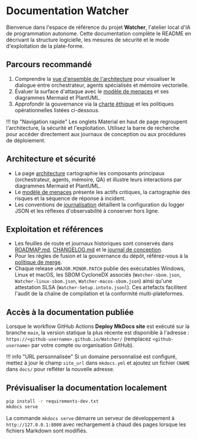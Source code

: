 # Documentation Watcher

Bienvenue dans l'espace de référence du projet **Watcher**, l'atelier local d'IA de programmation autonome.
Cette documentation complète le README en décrivant la structure logicielle, les mesures de sécurité et le
mode d'exploitation de la plate-forme.

## Parcours recommandé

1. Comprendre la [vue d'ensemble de l'architecture](architecture.md) pour visualiser le dialogue entre
   orchestrateur, agents spécialisés et mémoire vectorielle.
2. Évaluer la surface d'attaque avec le [modèle de menaces](threat-model.md) et ses diagrammes Mermaid et
   PlantUML.
3. Approfondir la gouvernance via la [charte éthique](ethics.md) et les politiques opérationnelles listées ci-dessous.

!!! tip "Navigation rapide"
    Les onglets Material en haut de page regroupent l'architecture, la sécurité et l'exploitation. Utilisez la barre de
    recherche pour accéder directement aux journaux de conception ou aux procédures de déploiement.

## Architecture et sécurité

- La page [architecture](architecture.md) cartographie les composants principaux (orchestrateur, agents, mémoire, QA)
  et illustre leurs interactions par diagrammes Mermaid et PlantUML.
- Le [modèle de menaces](threat-model.md) présente les actifs critiques, la cartographie des risques et la séquence de
  réponse à incident.
- Les conventions de [journalisation](logging.md) détaillent la configuration du logger JSON et les réflexes
  d'observabilité à conserver hors ligne.

## Exploitation et références

- Les feuilles de route et journaux historiques sont conservés dans [ROADMAP.md](ROADMAP.md),
  [CHANGELOG.md](CHANGELOG.md) et le [journal de conception](journal/).
- Pour les règles de fusion et la gouvernance du dépôt, référez-vous à la [politique de merge](merge-policy.md).
- Chaque release `vMAJOR.MINOR.PATCH` publie des exécutables Windows, Linux et macOS, les SBOM CycloneDX associés
  (`Watcher-sbom.json`, `Watcher-linux-sbom.json`, `Watcher-macos-sbom.json`) ainsi qu'une attestation SLSA
  (`Watcher-Setup.intoto.jsonl`). Ces artefacts facilitent l'audit de la chaîne de compilation et la conformité multi-plateformes.

## Accès à la documentation publiée

Lorsque le workflow GitHub Actions **Deploy MkDocs site** est exécuté sur la branche `main`, la version statique la plus
récente est disponible à l'adresse : `https://<github-username>.github.io/Watcher/` (remplacez `<github-username>` par
votre compte ou organisation GitHub).

!!! info "URL personnalisée"
    Si un domaine personnalisé est configuré, mettez à jour le champ `site_url` dans `mkdocs.yml` et ajoutez un fichier
    `CNAME` dans `docs/` pour refléter la nouvelle adresse.

## Prévisualiser la documentation localement

```bash
pip install -r requirements-dev.txt
mkdocs serve
```

La commande `mkdocs serve` démarre un serveur de développement à `http://127.0.0.1:8000` avec rechargement à chaud des
pages lorsque les fichiers Markdown sont modifiés.

